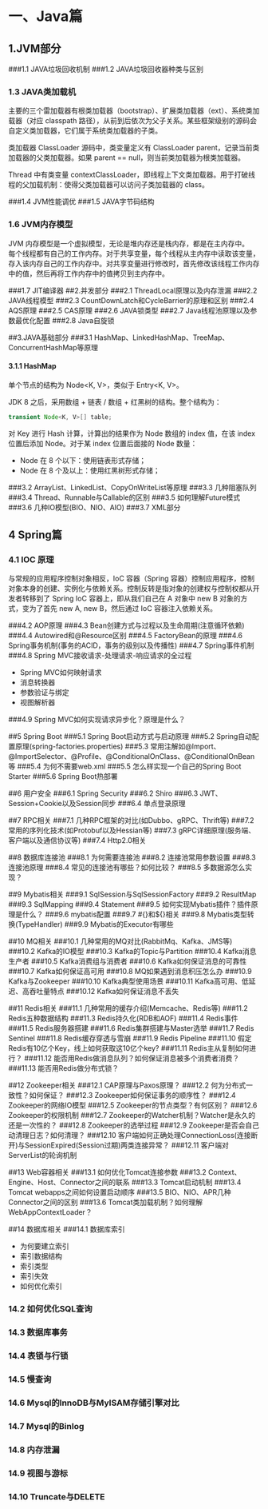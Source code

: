 # 一、Java篇

## 1.JVM部分

###1.1 JAVA垃圾回收机制
###1.2 JAVA垃圾回收器种类与区别
### 1.3 JAVA类加载机

主要的三个雷加载器有根类加载器（bootstrap）、扩展类加载器（ext）、系统类加载器（对应 classpath 路径），从前到后依次为父子关系。某些框架级别的源码会自定义类加载器，它们属于系统类加载器的子类。

类加载器 ClassLoader 源码中，类变量定义有 ClassLoader parent，记录当前类加载器的父类加载器。如果 parent == null，则当前类加载器为根类加载器。

Thread 中有类变量 contextClassLoader，即线程上下文类加载器。用于打破线程的父加载机制：使得父类加载器可以访问子类加载器的 class。

###1.4 JVM性能调优
###1.5 JAVA字节码结构

### 1.6 JVM内存模型

JVM 内存模型是一个虚拟模型，无论是堆内存还是栈内存，都是在主内存中。  
每个线程都有自己的工作内存。对于共享变量，每个线程从主内存中读取该变量，存入该内存自己的工作内存中。对共享变量进行修改时，首先修改该线程工作内存中的值，然后再将工作内存中的值拷贝到主内存中。

###1.7 JIT编译器
##2.并发部分
###2.1 ThreadLocal原理以及内存泄漏
###2.2 JAVA线程模型
###2.3 CountDownLatch和CycleBarrier的原理和区别
###2.4 AQS原理
###2.5 CAS原理
###2.6 JAVA锁类型
###2.7 Java线程池原理以及参数最优化配置
###2.8 Java自旋锁

##3.JAVA基础部分
###3.1 HashMap、LinkedHashMap、TreeMap、ConcurrentHashMap等原理

#### 3.1.1 HashMap

单个节点的结构为 Node\<K, V>，类似于 Entry\<K, V>。

JDK 8 之后，采用数组 + 链表 / 数组 + 红黑树的结构。整个结构为：

```java
transient Node<K, V>[] table;
```

对 Key 进行 Hash 计算，计算出的结果作为 Node 数组的 index 值，在该 index 位置后添加 Node。对于某 index 位置后面接的 Node 数量：

- Node 在 8 个以下：使用链表形式存储；
- Node 在 8 个及以上：使用红黑树形式存储；


###3.2 ArrayList、LinkedList、CopyOnWriteList等原理
###3.3 几种阻塞队列
###3.4 Thread、Runnable与Callable的区别
###3.5 如何理解Future模式
###3.6 几种IO模型(BIO、NIO、AIO)
###3.7 XML部分

## 4 Spring篇
### 4.1 IOC 原理

与常规的应用程序控制对象相反，IoC 容器（Spring 容器）控制应用程序，控制对象本身的创建、实例化与依赖关系。控制反转是指对象的创建权与控制权都从开发者转移到了 Spring IoC 容器上，即从我们自己在 A 对象中 new B 对象的方式，变为了首先 new A, new B，然后通过 IoC 容器注入依赖关系。

###4.2 AOP原理
###4.3 Bean创建方式与过程以及生命周期(注意循环依赖)
###4.4 Autowired和@Resource区别
###4.5 FactoryBean的原理
###4.6 Spring事务机制(事务的ACID，事务的级别以及传播性)
###4.7 Spring事件机制
###4.8 Spring MVC接收请求-处理请求-响应请求的全过程

* Spring MVC如何映射请求
* 消息转换器
* 参数验证与绑定
* 视图解析器

###4.9 Spring MVC如何实现请求异步化？原理是什么？

##5 Spring Boot
###5.1 Spring Boot启动方式与启动原理
###5.2 Spring自动配置原理(spring-factories.properties)
###5.3 常用注解如@Import、@ImportSelector、@Profile、@ConditionalOnClass、@ConditionalOnBean等
###5.4 为何不需要web.xml
###5.5 怎么样实现一个自己的Spring Boot Starter
###5.6 Spring Boot热部署

##6 用户安全
###6.1 Spring Security
###6.2 Shiro
###6.3 JWT、Session+Cookie以及Session同步
###6.4 单点登录原理

##7 RPC相关
###7.1 几种RPC框架的对比(如Dubbo、gRPC、Thrift等)
###7.2 常用的序列化技术(如Protobuf以及Hessian等)
###7.3 gRPC详细原理(服务端、客户端以及通信协议等)
###7.4 Http2.0相关


##8 数据库连接池
###8.1 为何需要连接池
###8.2 连接池常用参数设置
###8.3 连接池原理
###8.4 常见的连接池有哪些？如何比较？
###8.5 多数据源怎么实现？

##9 Mybatis相关
###9.1 SqlSession与SqlSessionFactory
###9.2 ResultMap
###9.3 SqlMapping
###9.4 Statement
###9.5 如何实现Mybatis插件？插件原理是什么？
###9.6 mybatis配置
###9.7 #{}和${}相关
###9.8 Mybatis类型转换(TypeHandler)
###9.9 Mybatis的Executor有哪些

##10 MQ相关
###10.1 几种常用的MQ对比(RabbitMq、Kafka、JMS等)
###10.2 Kafka的IO模型
###10.3 Kafka的Topic与Partition
###10.4 Kafka消息生产者
###10.5 Kafka消费组与消费者
###10.6 Kafka如何保证消息的可靠性
###10.7 Kafka如何保证高可用
###10.8 MQ如果遇到消息积压怎么办
###10.9 Kafka与Zookeeper
###10.10 Kafka典型使用场景
###10.11 Kafka高可用、低延迟、高吞吐量特点
###10.12 Kafka如何保证消息不丢失

##11 Redis相关
###11.1 几种常用的缓存介绍(Memcache、Redis等)
###11.2 Redis五种数据结构
###11.3 Redis持久化(RDB和AOF)
###11.4 Redis事件
###11.5 Redis服务器搭建
###11.6 Redis集群搭建与Master选举
###11.7 Redis Sentinel
###11.8 Redis缓存穿透与雪崩
###11.9 Redis Pipeline
###11.10 假定Redis有10亿个Key，线上如何获取这10亿个key?
###11.11 Redis主从复制如何进行？
###11.12 能否用Redis做消息队列？如何保证消息被多个消费者消费？
###11.13 能否用Redis做分布式锁？

##12 Zookeeper相关
###12.1 CAP原理与Paxos原理？
###12.2 何为分布式一致性？如何保证？
###12.3 Zookeeper如何保证事务的顺序性？
###12.4 Zookeeper的网络IO模型
###12.5 Zookeeper的节点类型？有何区别？
###12.6 Zookeeper的权限机制
###12.7 Zookeeper的Watcher机制？Watcher是永久的还是一次性的？
###12.8 Zookeeper的选举过程
###12.9 Zookeeper是否会自己动清理日志？如何清理？
###12.10 客户端如何正确处理ConnectionLoss(连接断开)与SessionExpired(Session过期)两类连接异常？
###12.11 客户端对ServerList的轮询机制


##13 Web容器相关
###13.1 如何优化Tomcat连接参数
###13.2 Context、Engine、Host、Connector之间的联系
###13.3 Tomcat启动机制
###13.4 Tomcat webapps之间如何设置启动顺序
###13.5 BIO、NIO、APR几种Connector之间的区别
###13.6 Tomcat类加载机制？如何理解WebAppContextLoader？

##14 数据库相关
###14.1 数据库索引
 * 为何要建立索引
 * 索引数据结构
 * 索引类型
 * 索引失效
 * 如何优化索引

### 14.2 如何优化SQL查询
### 14.3 数据库事务
### 14.4 表锁与行锁
### 14.5 慢查询
### 14.6 Mysql的InnoDB与MyISAM存储引擎对比
### 14.7 Mysql的Binlog
### 14.8 内存泄漏
### 14.9 视图与游标
### 14.10 Truncate与DELETE


